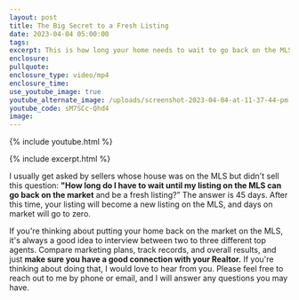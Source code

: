 ```yaml
---
layout: post
title: The Big Secret to a Fresh Listing
date: 2023-04-04 05:00:00
tags:
excerpt: This is how long your home needs to wait to go back on the MLS.
enclosure:
pullquote:
enclosure_type: video/mp4
enclosure_time:
use_youtube_image: true
youtube_alternate_image: /uploads/screenshot-2023-04-04-at-11-37-44-pm.png
youtube_code: sM7SCc-Qhd4
image:
---
```

{% include youtube.html %}

{% include excerpt.html %}

I usually get asked by sellers whose house was on the MLS but didn't sell this question: **"How long do I have to wait until my listing on the MLS can go back on the market** and be a fresh listing?” The answer is 45 days. After this time, your listing will become a new listing on the MLS, and days on market will go to zero.

If you're thinking about putting your home back on the market on the MLS, it's always a good idea to interview between two to three different top agents. Compare marketing plans, track records, and overall results, and just **make sure you have a good connection with your Realtor.** If you're thinking about doing that, I would love to hear from you. Please feel free to reach out to me by phone or email, and I will answer any questions you may have.